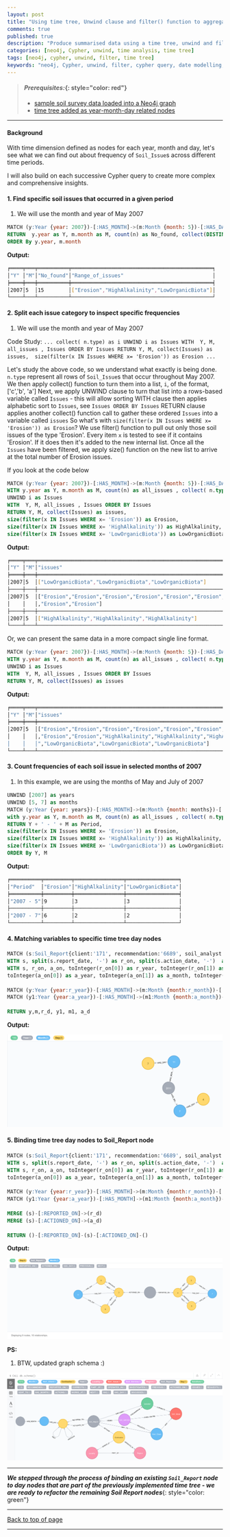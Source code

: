 ```yaml
---
layout: post
title: "Using time tree, Unwind clause and filter() function to aggregate data in Neo4j"
comments: true
published: true
description: "Produce summarised data using a time tree, unwind and filter"
categories: [neo4j, Cypher, unwind, time analysis, time tree]
tags: [neo4j, cypher, unwind, filter, time tree]
keywords: "neo4j, Cypher, unwind, filter, cypher query, date modelling, time analysis, time tree"
---
```


> #### *Prerequisites:*{: style="color: red"}
> - [sample soil survey data loaded into a Neo4j graph](/2018/Import-CSV-data-into-Docker-Neo4j-container/)
> - [time tree added as year-month-day related nodes](/2018/Generating-a-time-tree-in-Cypher/)

---

#### Background

With time dimension defined as nodes for each year, month and day, let's see what we can find out about frequency of `Soil_Issue`s across different time periods.

I will also build on each successive Cypher query to create more complex and comprehensive insights.


#### 1. Find specific soil issues that occurred in a given period

1. We will use the month and year of May 2007

```sql
MATCH (y:Year {year: 2007})-[:HAS_MONTH]->(m:Month {month: 5})-[:HAS_DAY]->(d:Day)<-[r:REPORTED_ON]-()-[*1..2]-(n:Soil_Issue) 
RETURN  y.year as Y, m.month as M, count(n) as No_found, collect(DISTINCT n.type) as Range_of_issues
ORDER By y.year, m.month
```
__Output:__
    
 ```bash
╒════╤═══╤══════════╤══════════════════════════════════════════════╕
│"Y" │"M"│"No_found"│"Range_of_issues"                             │
╞════╪═══╪══════════╪══════════════════════════════════════════════╡
│2007│5  │15        │["Erosion","HighAlkalinity","LowOrganicBiota"]│
└────┴───┴──────────┴──────────────────────────────────────────────┘
```

#### 2. Split each issue category to inspect specific frequencies

1. We will use the month and year of May 2007

Code Study:
`...
collect( n.type) as i
UNWIND i as Issues
WITH  Y, M, all_issues , Issues ORDER BY Issues
RETURN Y, M, collect(Issues) as issues, 
size(filter(x IN Issues WHERE x= 'Erosion')) as Erosion
...`

Let's study the above code, so we understand what exactly is being done.
`n.type` represent all rows of `Soil_Issue`s that occur throughout May 2007. 
We then apply collect() function to turn them into a list, `i`, of the format, ['c','b', 'a']
Next, we apply UNWIND clause to turn that list into a rows-based variable called `Issues` - this will allow sorting
WITH clause then applies alphabetic sort to `Issues`, see `Issues ORDER BY Issues`
RETURN clause applies another collect() function call to gather these ordered `Issues` into a variable called `issues`
So what's with `size(filter(x IN Issues WHERE x= 'Erosion')) as Erosion`?
We use filter() function to pull out only those soil issues of the type 'Erosion'. Every item `x` is tested to see if it contains 'Erosion'. If it does then it's added to the new internal list. 
Once all the `Issues` have been filtered, we apply size() function on the new list to arrive at the total number of Erosion issues.

If you look at the code below

```sql
MATCH (y:Year {year: 2007})-[:HAS_MONTH]->(m:Month {month: 5})-[:HAS_DAY]->(d:Day)<-[r:REPORTED_ON]-()-[*1..2]-(n:Soil_Issue) 
WITH y.year as Y, m.month as M, count(n) as all_issues , collect( n.type) as i
UNWIND i as Issues
WITH  Y, M, all_issues , Issues ORDER BY Issues
RETURN Y, M, collect(Issues) as issues, 
size(filter(x IN Issues WHERE x= 'Erosion')) as Erosion,
size(filter(x IN Issues WHERE x= 'HighAlkalinity')) as HighAlkalinity,
size(filter(x IN Issues WHERE x= 'LowOrganicBiota')) as LowOrganicBiota
```
__Output:__
    
 ```bash
╒════╤═══╤══════════════════════════════════════════════════════════════════════╤═════════╤════════════════╤═════════════════╕
│"Y" │"M"│"issues"                                                              │"Erosion"│"HighAlkalinity"│"LowOrganicBiota"│
╞════╪═══╪══════════════════════════════════════════════════════════════════════╪═════════╪════════════════╪═════════════════╡
│2007│5  │["LowOrganicBiota","LowOrganicBiota","LowOrganicBiota"]               │0        │0               │1                │
├────┼───┼──────────────────────────────────────────────────────────────────────┼─────────┼────────────────┼─────────────────┤
│2007│5  │["Erosion","Erosion","Erosion","Erosion","Erosion","Erosion","Erosion"│1        │0               │0                │
│    │   │,"Erosion","Erosion"]                                                 │         │                │                 │
├────┼───┼──────────────────────────────────────────────────────────────────────┼─────────┼────────────────┼─────────────────┤
│2007│5  │["HighAlkalinity","HighAlkalinity","HighAlkalinity"]                  │0        │1               │0                │
└────┴───┴──────────────────────────────────────────────────────────────────────┴─────────┴────────────────┴─────────────────┘
```

Or, we can present the same data in a more compact single line format.

```sql
MATCH (y:Year {year: 2007})-[:HAS_MONTH]->(m:Month {month: 5})-[:HAS_DAY]->(d:Day)<-[r:REPORTED_ON]-()-[*1..2]-(n:Soil_Issue) 
WITH y.year as Y, m.month as M, count(n) as all_issues , collect( n.type) as i
UNWIND i as Issues
WITH  Y, M, all_issues , Issues ORDER BY Issues
RETURN Y, M, collect(Issues) as issues
```
__Output:__
    
 ```bash
╒════╤═══╤══════════════════════════════════════════════════════════════════════╕
│"Y" │"M"│"issues"                                                              │
╞════╪═══╪══════════════════════════════════════════════════════════════════════╡
│2007│5  │["Erosion","Erosion","Erosion","Erosion","Erosion","Erosion","Erosion"│
│    │   │,"Erosion","Erosion","HighAlkalinity","HighAlkalinity","HighAlkalinity│
│    │   │","LowOrganicBiota","LowOrganicBiota","LowOrganicBiota"]              │
└────┴───┴──────────────────────────────────────────────────────────────────────┘
```

#### 3. Count frequencies of each soil issue in selected months of 2007

1. In this example, we are using the months of May and July of 2007

```sql
UNWIND [2007] as years
UNWIND [5, 7] as months
MATCH (y:Year {year: years})-[:HAS_MONTH]->(m:Month {month: months})-[:HAS_DAY]->(d:Day)<-[r:REPORTED_ON]-()-[*1..2]-(n:Soil_Issue) 
with y.year as Y, m.month as M, count(n) as all_issues , collect( n.type) as Issues
RETURN Y + ' - ' + M as Period,
size(filter(x IN Issues WHERE x= 'Erosion')) as Erosion,
size(filter(x IN Issues WHERE x= 'HighAlkalinity')) as HighAlkalinity,
size(filter(x IN Issues WHERE x= 'LowOrganicBiota')) as LowOrganicBiota
ORDER By Y, M
```
__Output:__
    
 ```bash
╒══════════╤═════════╤════════════════╤═════════════════╕
│"Period"  │"Erosion"│"HighAlkalinity"│"LowOrganicBiota"│
╞══════════╪═════════╪════════════════╪═════════════════╡
│"2007 - 5"│9        │3               │3                │
├──────────┼─────────┼────────────────┼─────────────────┤
│"2007 - 7"│6        │2               │2                │
└──────────┴─────────┴────────────────┴─────────────────┘
```

#### 4. Matching variables to specific time tree day nodes
 
```sql
MATCH (s:Soil_Report{client:'171', recommendation:'6689', soil_analyst:'576'})
WITH s, split(s.report_date, '-') as r_on, split(s.action_date, '-')  as a_on
WITH s, r_on, a_on, toInteger(r_on[0]) as r_year, toInteger(r_on[1]) as r_month, toInteger(r_on[2]) as r_day,
toInteger(a_on[0]) as a_year, toInteger(a_on[1]) as a_month, toInteger(a_on[2]) as a_day

MATCH (y:Year {year:r_year})-[:HAS_MONTH]->(m:Month {month:r_month})-[:HAS_DAY]->(r_d:Day {day:r_day})
MATCH (y1:Year {year:a_year})-[:HAS_MONTH]->(m1:Month {month:a_month})-[:HAS_DAY]->(a_d:Day {day:a_day})

RETURN y,m,r_d, y1, m1, a_d
```
__Output:__ 

![Matching variables to time tree](/assets/images/time_tree_match_to_vars.png)


#### 5. Binding time tree day nodes to Soil_Report node
 
```sql
MATCH (s:Soil_Report{client:'171', recommendation:'6689', soil_analyst:'576'})
WITH s, split(s.report_date, '-') as r_on, split(s.action_date, '-')  as a_on
WITH s, r_on, a_on, toInteger(r_on[0]) as r_year, toInteger(r_on[1]) as r_month, toInteger(r_on[2]) as r_day,
toInteger(a_on[0]) as a_year, toInteger(a_on[1]) as a_month, toInteger(a_on[2]) as a_day

MATCH (y:Year {year:r_year})-[:HAS_MONTH]->(m:Month {month:r_month})-[:HAS_DAY]->(r_d:Day {day:r_day})
MATCH (y1:Year {year:a_year})-[:HAS_MONTH]->(m1:Month {month:a_month})-[:HAS_DAY]->(a_d:Day {day:a_day})

MERGE (s)-[:REPORTED_ON]->(r_d)
MERGE (s)-[:ACTIONED_ON]->(a_d)

RETURN ()-[:REPORTED_ON]-(s)-[:ACTIONED_ON]-()
```
__Output:__ 

![Nodes bound to time tree](/assets/images/time_tree_bound_nodes.png)


__PS:__ 

1. BTW, updated graph schema :)

![New graph database schema](/assets/images/soil_survey_meta_graph_II.png)
 
 
---
***We stepped through the process of binding an existing `Soil_Report` node to day nodes that are part of the previously implemented time tree - we are ready to refactor the remaining Soil Report nodes***{: style="color: green"}

---
[Back to top of page](#)

---


